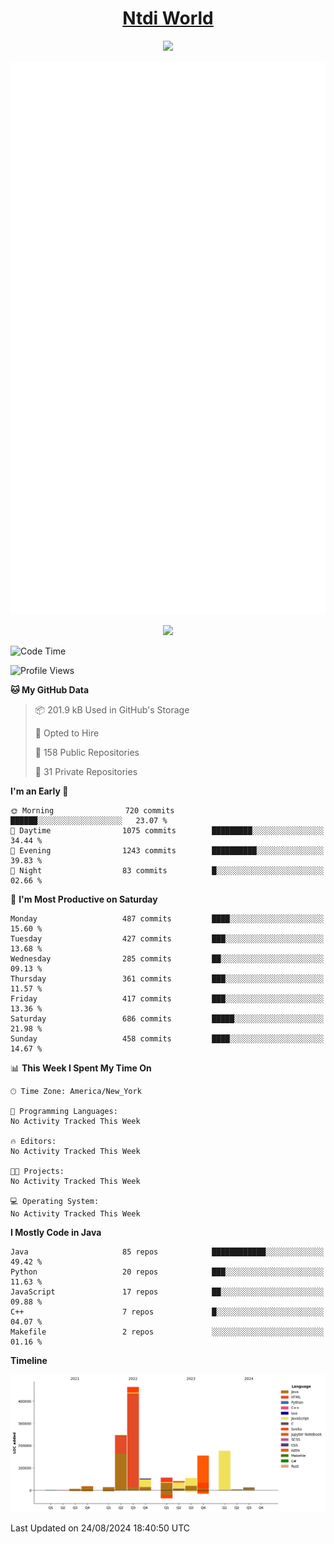 <h1 align="center"><a href="https://www.ntdi.world">Ntdi World</a></h1>
<p align="center">
  <a href="https://github.com/n-tdi"><img src="https://readme-typing-svg.herokuapp.com?lines=FullStack+Developer;Web+Developer;Open-Source+Enthusiast;Java+Developer;Spigot-API%20Developer;&center=true&width=500&height=50"></a>
</p>

<div align="center">
  <img src="/github-metrics.svg"></img>
  
  <img src="https://komarev.com/ghpvc/?username=n-tdi&color=green"></img>
</div>

<!-- May use later.. idk -->
<!-- <a href="http://www.github.com/n-tdi"><img src="https://github-readme-stats.vercel.app/api?username=n-tdi&show_icons=true&hide=&count_private=true&title_color=0891b2&text_color=ffffff&icon_color=0891b2&bg_color=1c1917&hide_border=true&show_icons=true" alt="n-tdi's GitHub stats" /></a> -->

<!--START_SECTION:waka-->
![Code Time](http://img.shields.io/badge/Code%20Time-324%20hrs%2046%20mins-blue)

![Profile Views](http://img.shields.io/badge/Profile%20Views-3-blue)

**🐱 My GitHub Data** 

> 📦 201.9 kB Used in GitHub's Storage 
 > 
> 💼 Opted to Hire
 > 
> 📜 158 Public Repositories 
 > 
> 🔑 31 Private Repositories 
 > 
**I'm an Early 🐤** 

```text
🌞 Morning                720 commits         ██████░░░░░░░░░░░░░░░░░░░   23.07 % 
🌆 Daytime                1075 commits        █████████░░░░░░░░░░░░░░░░   34.44 % 
🌃 Evening                1243 commits        ██████████░░░░░░░░░░░░░░░   39.83 % 
🌙 Night                  83 commits          █░░░░░░░░░░░░░░░░░░░░░░░░   02.66 % 
```
📅 **I'm Most Productive on Saturday** 

```text
Monday                   487 commits         ████░░░░░░░░░░░░░░░░░░░░░   15.60 % 
Tuesday                  427 commits         ███░░░░░░░░░░░░░░░░░░░░░░   13.68 % 
Wednesday                285 commits         ██░░░░░░░░░░░░░░░░░░░░░░░   09.13 % 
Thursday                 361 commits         ███░░░░░░░░░░░░░░░░░░░░░░   11.57 % 
Friday                   417 commits         ███░░░░░░░░░░░░░░░░░░░░░░   13.36 % 
Saturday                 686 commits         █████░░░░░░░░░░░░░░░░░░░░   21.98 % 
Sunday                   458 commits         ████░░░░░░░░░░░░░░░░░░░░░   14.67 % 
```


📊 **This Week I Spent My Time On** 

```text
🕑︎ Time Zone: America/New_York

💬 Programming Languages: 
No Activity Tracked This Week

🔥 Editors: 
No Activity Tracked This Week

🐱‍💻 Projects: 
No Activity Tracked This Week

💻 Operating System: 
No Activity Tracked This Week
```

**I Mostly Code in Java** 

```text
Java                     85 repos            ████████████░░░░░░░░░░░░░   49.42 % 
Python                   20 repos            ███░░░░░░░░░░░░░░░░░░░░░░   11.63 % 
JavaScript               17 repos            ██░░░░░░░░░░░░░░░░░░░░░░░   09.88 % 
C++                      7 repos             █░░░░░░░░░░░░░░░░░░░░░░░░   04.07 % 
Makefile                 2 repos             ░░░░░░░░░░░░░░░░░░░░░░░░░   01.16 % 
```



**Timeline**

![Lines of Code chart](https://raw.githubusercontent.com/n-tdi/n-tdi/main/assets/bar_graph.png)


 Last Updated on 24/08/2024 18:40:50 UTC
<!--END_SECTION:waka-->
